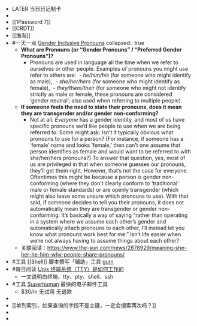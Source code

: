 - LATER  当日日记制卡
-
- [[1Password 7]]
- [[CRDT]]
- [[海淘]]
- #一天一点 [Gender Inclusive Pronouns](https://www.bottomline.org/content/support-gender-inclusive-pronouns)
  collapsed:: true
	- **What are Pronouns (or “Gender Pronouns” / “Preferred Gender Pronouns”)?**
		- Pronouns are used in language all the time when we refer to ourselves or other people. Examples of pronouns you might use refer to others are:
		   - *he/him/his* (for someone who might identify as male),
		   - *she/her/hers* (for someone who might identify as female),
		   - *they/them/their* (for someone who might not identify strictly as male or female, these pronouns are considered ‘gender neutral’; also used when referring to multiple people).
	- **If someone feels the need to state their pronouns, does it mean they are transgender and/or gender non-conforming?**
		- Not at all. *Everyone* has a gender identity, and most of us have specific pronouns we’d like people to use when we are being referred to. Some might ask: Isn’t it typically obvious what pronouns to use for a person? (For instance, if someone has a ‘female’ name and looks ‘female,’ then can’t one assume that person identifies as female and would want to be referred to with she/her/hers pronouns?) To answer that question, yes, most of us are privileged in that when someone guesses our pronouns, they’ll get them right. However, that’s not the case for everyone. Oftentimes this might be because a person is gender non-conforming (where they don’t clearly conform to ‘traditional’ male or female standards) or are openly transgender (which might also leave some unsure which pronouns to use). With that said, if someone decides to tell you their pronouns, it does not automatically mean they are transgender or gender non-conforming. It’s basically a way of saying “rather than operating in a system where we assume each other’s gender and automatically attach pronouns to each other, I’ll instead let you know what pronouns work best for me.” Isn’t life easier when we’re not always having to assume things about each other?
	- 关联阅读：https://www.the-sun.com/news/2878929/meaning-she-her-he-him-why-people-share-pronouns/
- #工具 [[Shell]] 脚本撰写「辅助」工具 [gum](https://github.com/charmbracelet/gum)
- #每日阅读 [Unix 终端系统（TTY）是如何工作的](https://waynerv.com/posts/how-tty-system-works/)
	- 一文说明白终端、tty、pty、shell、ssh
- #工具 [Superhuman](https://superhuman.com/) 最快的电子邮件工具
	- $30/m 无试用 无退款
-
- [[单列索引，如果查询的字段不是主键，一定会搜索两次吗？]]
-
-